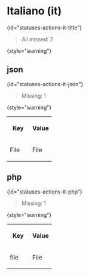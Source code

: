 # Italiano (it)
{id="statuses-actions-it-title"}

> All missed: 2
>
{style="warning"}


## json
{id="statuses-actions-it-json"}

> Missing: 1
>
{style="warning"}

<table width="100%">
<tr><th width="50%">

Key

</th><th width="50%">

Value

</th></tr>
<tr><td width="50%">

File

</td><td width="50%">

File

</td></tr>
</table>


## php
{id="statuses-actions-it-php"}

> Missing: 1
>
{style="warning"}

<table width="100%">
<tr><th width="50%">

Key

</th><th width="50%">

Value

</th></tr>
<tr><td width="50%">

file

</td><td width="50%">

File

</td></tr>
</table>
